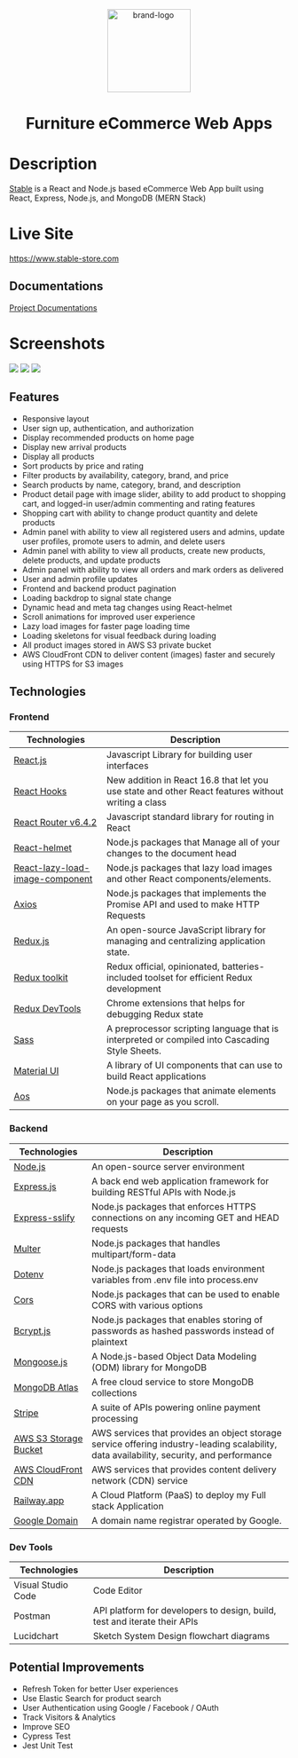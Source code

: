 <div align="center">
  <img src="https://d2c0vv5h4nuw6w.cloudfront.net/icons/brand-logo.png" alt="brand-logo" width="150" />
  <h1>Furniture eCommerce Web Apps</h1>
</div>

# Description

<a href="https://www.stable-store.com">Stable</a> is a React and Node.js based eCommerce Web App built using React, Express, Node.js, and MongoDB (MERN Stack)

# Live Site

https://www.stable-store.com

## Documentations

<a href="https://github.com/andyzhp234/stable-e-commerce-web/tree/main/documentations">Project Documentations</a>

# Screenshots

<img src="documentations/image/../images/readme-screenshots/home.png" />
<img src="documentations/image/../images/readme-screenshots/allProducts.png" />
<img src="documentations/image/../images/readme-screenshots/adminLists.png" />

## Features

- Responsive layout
- User sign up, authentication, and authorization
- Display recommended products on home page
- Display new arrival products
- Display all products
- Sort products by price and rating
- Filter products by availability, category, brand, and price
- Search products by name, category, brand, and description
- Product detail page with image slider, ability to add product to shopping cart, and logged-in user/admin commenting and rating features
- Shopping cart with ability to change product quantity and delete products
- Admin panel with ability to view all registered users and admins, update user profiles, promote users to admin, and delete users
- Admin panel with ability to view all products, create new products, delete products, and update products
- Admin panel with ability to view all orders and mark orders as delivered
- User and admin profile updates
- Frontend and backend product pagination
- Loading backdrop to signal state change
- Dynamic head and meta tag changes using React-helmet
- Scroll animations for improved user experience
- Lazy load images for faster page loading time
- Loading skeletons for visual feedback during loading
- All product images stored in AWS S3 private bucket
- AWS CloudFront CDN to deliver content (images) faster and securely using HTTPS for S3 images

## Technologies

### Frontend

| Technologies                                                                                                      | Description                                                                                        |
| ----------------------------------------------------------------------------------------------------------------- | -------------------------------------------------------------------------------------------------- |
| [React.js](https://reactjs.org/)                                                                                  | Javascript Library for building user interfaces                                                    |
| [React Hooks](https://reactjs.org/docs/hooks-intro.html)                                                          | New addition in React 16.8 that let you use state and other React features without writing a class |
| [React Router v6.4.2](https://reactrouter.com/en/main)                                                            | Javascript standard library for routing in React                                                   |
| [React-helmet](https://www.npmjs.com/package/react-helmet)                                                        | Node.js packages that Manage all of your changes to the document head                              |
| [React-lazy-load-image-component](https://www.npmjs.com/package/react-lazy-load-image-component)                  | Node.js packages that lazy load images and other React components/elements.                        |
| [Axios](https://www.npmjs.com/package/axios)                                                                      | Node.js packages that implements the Promise API and used to make HTTP Requests                    |
| [Redux.js](https://redux.js.org/)                                                                                 | An open-source JavaScript library for managing and centralizing application state.                 |
| [Redux toolkit](https://redux-toolkit.js.org/)                                                                    | Redux official, opinionated, batteries-included toolset for efficient Redux development            |
| [Redux DevTools](https://chrome.google.com/webstore/detail/redux-devtools/lmhkpmbekcpmknklioeibfkpmmfibljd?hl=en) | Chrome extensions that helps for debugging Redux state                                             |
| [Sass](https://sass-lang.com/)                                                                                    | A preprocessor scripting language that is interpreted or compiled into Cascading Style Sheets.     |
| [Material UI](https://mui.com/)                                                                                   | A library of UI components that can use to build React applications                                |
| [Aos](https://www.npmjs.com/package/aos)                                                                          | Node.js packages that animate elements on your page as you scroll.                                 |

### Backend

| Technologies                                                   | Description                                                                                                                              |
| -------------------------------------------------------------- | ---------------------------------------------------------------------------------------------------------------------------------------- |
| [Node.js](https://nodejs.org/en/)                              | An open-source server environment                                                                                                        |
| [Express.js](https://expressjs.com/)                           | A back end web application framework for building RESTful APIs with Node.js                                                              |
| [Express-sslify](https://www.npmjs.com/package/express-sslify) | Node.js packages that enforces HTTPS connections on any incoming GET and HEAD requests                                                   |
| [Multer](https://www.npmjs.com/package/multer)                 | Node.js packages that handles multipart/form-data                                                                                        |
| [Dotenv](https://www.npmjs.com/package/dotenv)                 | Node.js packages that loads environment variables from .env file into process.env                                                        |
| [Cors](https://www.npmjs.com/package/cors)                     | Node.js packages that can be used to enable CORS with various options                                                                    |
| [Bcrypt.js](https://www.npmjs.com/package/bcryptjs)            | Node.js packages that enables storing of passwords as hashed passwords instead of plaintext                                              |
| [Mongoose.js](https://mongoosejs.com/docs/)                    | A Node.js-based Object Data Modeling (ODM) library for MongoDB                                                                           |
| [MongoDB Atlas](https://www.mongodb.com/atlas/database)        | A free cloud service to store MongoDB collections                                                                                        |
| [Stripe](https://stripe.com/)                                  | A suite of APIs powering online payment processing                                                                                       |
| [AWS S3 Storage Bucket](https://aws.amazon.com/s3/)            | AWS services that provides an object storage service offering industry-leading scalability, data availability, security, and performance |
| [AWS CloudFront CDN](https://aws.amazon.com/cloudfront/)       | AWS services that provides content delivery network (CDN) service                                                                        |
| [Railway.app](https://docs.railway.app/)                       | A Cloud Platform (PaaS) to deploy my Full stack Application                                                                              |
| [Google Domain](https://domains.google/)                       | A domain name registrar operated by Google.                                                                                              |

### Dev Tools

| Technologies       | Description                                                               |
| ------------------ | ------------------------------------------------------------------------- |
| Visual Studio Code | Code Editor                                                               |
| Postman            | API platform for developers to design, build, test and iterate their APIs |
| Lucidchart         | Sketch System Design flowchart diagrams                                   |

## Potential Improvements

- Refresh Token for better User experiences
- Use Elastic Search for product search
- User Authentication using Google / Facebook / OAuth
- Track Visitors & Analytics
- Improve SEO
- Cypress Test
- Jest Unit Test
